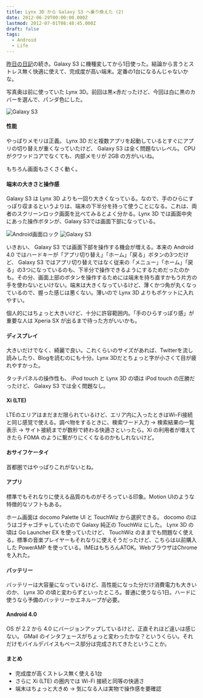 ```yaml
---
title: Lynx 3D から Galaxy S3 へ乗り換えた (2)
date: 2012-06-29T00:00:00.000Z
lastmod: 2012-07-01T08:48:45.000Z
draft: false
tags:
  - Android
  - Life
---
```


[昨日の日記](/posts/20120628/p01)の続き。Galaxy S3 に機種変してから1日使った。結論から言うとストレス無く快適に使えて、完成度が高い端末。定番の1台になるんじゃないかな。

写真奥は前に使っていた Lynx 3D。前回は黒×赤だったけど、今回は白に黒のカバーを選んで、パンダ色にした。

![Galaxy S3](@/assets/flickr/7477293744.jpg "Galaxy S3")

#### 性能

やっぱりメモリは正義。 Lynx 3D だと複数アプリを起動しているとすぐにアプリの切り替えが重くなっていたけど、 Galaxy S3 は全く問題ないレベル。 CPU がクワッドコアでなくても、内部メモリが 2GB の方がいいね。

もちろん画面もさくさく動く。

#### 端末の大きさと操作感

Galaxy S3 は Lynx 3D よりも一回り大きくなっている。なので、手のひらにすっぽり収まるというよりは、端末の下半分を持って使うことになる。これは、両者のスクリーンロック画面を比べてみるとよく分かる。Lynx 3D では画面中央にあった操作ボタンが、Galaxy S3では画面下部になっている。

![Android画面ロック](@/assets/flickr/6389479021.jpg "Android画面ロック") ![Galaxy S3](@/assets/flickr/7477382734.jpg "Galaxy S3")

いきおい、 Galaxy S3 では画面下部を操作する機会が増える。本来の Android 4.0 ではハードキーが「アプリ切り替え」「ホーム」「戻る」ボタンの3つだけど、 Galaxy S3 ではアプリ切り替えではなく従来の「メニュー」「ホーム」「戻る」の3つになっているのも、下半分で操作できるようにするためだったのかも。その分、画面上部のボタンを操作するためには端末を持ち直すかもう片方の手を使わないといけない。端末は大きくなっているけど、薄くかつ角が丸くなっているので、握った感じは悪くない。薄いので Lynx 3D よりもポケットに入れやすい。

個人的にはちょっと大きいけど、十分に許容範囲内。「手のひらすっぽり感」が重要な人は Xperia SX が出るまで待った方がいいかも。

#### ディスプレイ

大きいだけでなく、綺麗で良い。これくらいのサイズがあれば、Twitterを流し読みしたり、Blogを読むのにも十分。Lynx 3Dだとちょっと字が小さくて目が疲れやすかった。

タッチパネルの操作性も、 iPod touch と Lynx 3D の頃は iPod touch の圧勝だったけど、 Galaxy S3 では全く問題なし。

#### Xi (LTE)

LTEのエリアはまだまだ限られているけど、エリア内に入ったときはWi-Fi接続と同じ感覚で使える。調べ物をするときに、検索ワード入力 → 検索結果の一覧表示 → サイト接続までが数秒で終わる快適さといったら。Xi の利用者が増えてきたら FOMA のように繋がりにくくなるのかもしれないけど。

#### おサイフケータイ

首都圏ではやっぱりこれがないとね。

#### アプリ

標準でもそれなりに使える品質のものがそろっている印象。Motion UIのような特徴的なソフトもある。

ホーム画面は docomo Palette UI と TouchWiz から選択できる。 docomo のほうはゴチャゴチャしていたので Galaxy 純正の TouchWiz にした。 Lynx 3D の頃は Go Launcher EX を使っていたけど、 TouchWiz のままでも問題なく使える。標準の音楽プレイヤーもそれなりに使えそうだったけど、こちらは以前購入した PowerAMP を使っている。IMEはもちろんATOK。WebブラウザはChromeを入れた。

#### バッテリー

バッテリーは大容量になっているけど、高性能になった分だけ消費電力も大きいのか、 Lynx 3D の頃と変わらずといったところ。普通に使うなら1日。ハードに使うなら予備のバッテリーかエネループが必要。

#### Android 4.0

OS が 2.2 から 4.0 にバージョンアップしているけど、正直それほど違いは感じない。 GMail のインタフェースがちょっと変わったかな？というくらい。それだけモバイルデバイスもベース部分は完成されてきたということか。

#### まとめ

- 完成度が高くストレス無く使える1台
- さらに Xi (LTE) の圏内では Wi-Fi 接続と同等の快適さ
- 端末はちょっと大きめ → 気になる人は実物で操作感を要確認
